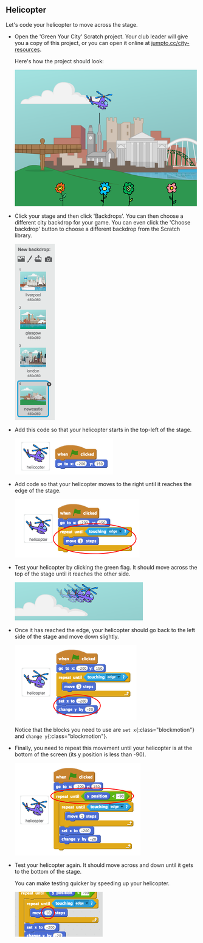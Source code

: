 ## Helicopter

Let's code your helicopter to move across the stage.



+ Open the 'Green Your City' Scratch project. Your club leader will give you a copy of this project, or you can open it online at <a href="http://jumpto.cc/city-resources" target="_blank">jumpto.cc/city-resources</a>.

    Here's how the project should look:

    ![screenshot](images/flowers-start.png)

+ Click your stage and then click 'Backdrops'. You can then choose a different city backdrop for your game. You can even click the 'Choose backdrop' button to choose a different backdrop from the Scratch library.

    ![screenshot](images/flowers-backdrop.png)

+ Add this code so that your helicopter starts in the top-left of the stage.

    ![screenshot](images/flowers-helicopter-goto.png)

+ Add code so that your helicopter moves to the right until it reaches the edge of the stage.

    ![screenshot](images/flowers-helicopter-move.png)

+ Test your helicopter by clicking the green flag. It should move across the top of the stage until it reaches the other side.

    ![screenshot](images/flowers-helicopter-move-test.png)

+ Once it has reached the edge, your helicopter should go back to the left side of the stage and move down slightly.

    ![screenshot](images/flowers-helicopter-y.png)

    Notice that the blocks you need to use are `set x`{:class="blockmotion"} and `change y`{:class="blockmotion"}.

+ Finally, you need to repeat this movement until your helicopter is at the bottom of the screen (its y position is less than -90).

    ![screenshot](images/flowers-helicopter-repeat.png)

+ Test your helicopter again. It should move across and down until it gets to the bottom of the stage.

    You can make testing quicker by speeding up your helicopter.

     ![screenshot](images/flowers-helicopter-movement-test.png)



